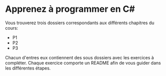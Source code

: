 # Apprenez à programmer en C#

Vous trouverez trois dossiers correspondants aux différents chapitres du cours:
- P1
- P2
- P3

Chacun d'entres eux contiennent des sous dossiers avec les exercices à compléter. 
Chaque exercice comporte un README afin de vous guider dans les différentes étapes.
